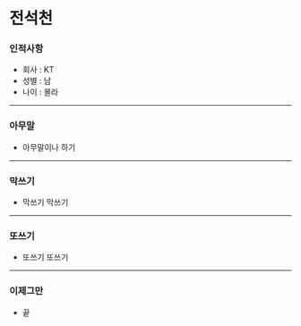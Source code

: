 # 전석천
### 인적사항
- 회사 : KT
- 성별 : 남
- 나이 : 몰라
---
### 아무말
- 아무말이나 하기
---
### 막쓰기
- 막쓰기 막쓰기
---
### 또쓰기
- 또쓰기 또쓰기
---
### 이제그만
- 끝